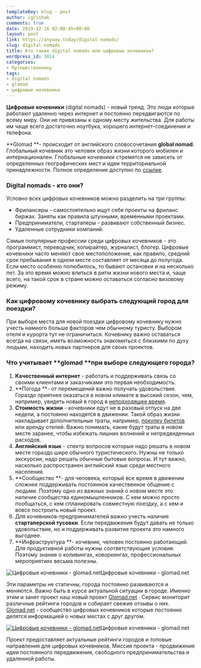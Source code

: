 ```yaml
---
templateKey: blog - post
author: igrishak
comments: true
date: 2019-12-16 02:00:45+00:00
layout: post
link: https://anyway.today/digital-nomads/
slug: digital-nomads
title: Кто такие digital nomads или цифровые кочевники?
wordpress_id: 3814
categories:
- Путешественнику
tags:
- digital nomads
- glomad
- цифровые кочевники
---
```





**Цифровые кочевники** (digital nomads) - новый тренд. Это люди которые работают удаленно через интернет и постоянно передвигаются по всему миру. Они не привязаны к одному месту жительства. Для работы им чаще всего достаточно ноутбука, хорошего интернет-соединения и телефона. 







**Glomad **- происходит от английского словосочетания **global nomad**. Глобальный кочевник это человек образ жизни которого мобилен и интернационален. Глобальные кочевники стремятся не зависеть от определенных географических мест и идеи территориальной принадлежности.  Полное определение доступно по [ссылке](https://www.urbandictionary.com/define.php?term=glomad).







### Digital nomads - кто они?







Условно всех цифровых кочевников можно разделить на три группы: 







  * Фрилансеры - самостоятельно ищут себе проекты на фриланс биржах. Заняты как правила штучными, временными проектами. 
  * Предприниматели, стартаперы - развивают собственный бизнес. 
  * Удаленные сотрудники компаний.






Самые популярные профессии среди цифровых кочевников - это программист, переводчик, копирайтер, журналист, блогер. Цифровые кочевники часто меняют свое местоположение, как правило, средний срок пребывания в одном месте составляет от месяца до полугода. Если место особенно полюбилось, то бывают остановки и на несколько лет. За это время можно влиться в ритм жизни нового места и, чаще всего, на такой срок в стране можно оставаться согласно визовому режиму. 







### Как цифровому кочевнику выбрать следующий город для поездки? 







При выборе места для новой поездки цифровому кочевнику нужно учесть намного больше факторов чем обычному туристу. Выбором отеля и курорта тут не ограничиться. Кочевнику важно оставаться всегда на связи, иметь возможность знакомиться с близкими по духу людьми, находить новых партнеров для своих проектов. 







### Что учитывает **glomad **при выборе следующего города?







  1. **Качественный интернет** - работать и поддерживать связь со своими клиентами и заказчиками это первая необходимость. 
  2. **Погода **- от перемещений важно получать удовольствие. Гораздо приятнее оказаться в новом климате в высокий сезон, чем, например, увидеть новый в город в [неподходящее время](https://anyway.today/sezon-dojdei-v-tailande-pogoda-na-phukete/).
  3. **Стоимость жизни** - кочевники едут не в разовый отпуск на две недели, а постоянно находятся в движении. Такой образ жизни накладывает дополнительные траты, например, [покупку билетов](https://anyway.today/kak-naiti-deshevie-aviabileti/) или аренду отелей. Важно понимать, какие будут траты в новом месте заранее, чтобы избежать лишних волнений и непредвиденных расходов.
  4. **Английский язык** - спектр вопросов которые надо решать в новом месте гораздо шире обычного туристического. Нужны не только экскурсии, надо решать обычные бытовые вопросы. И тут важно, насколько распространен английский язык среди местного населения.
  5. **Сообщество **- для человека, который все время в движении сложнее поддерживать постоянное качественное общение с людьми. Поэтому одно из важных знаний о новом месте это наличие сообщества единомышленников. С кем можно просто пообщаться, с кем спланировать совместную поездку, а с кем и вовсе построить новый проект.
  6. Для кочевников-предпринимателей важно учесть наличие **стартаперской тусовки**. Если передвижения будут давать не только удовольствие, но и поддерживать развитие проекта это намного выгоднее.
  7. **Инфраструктура **- кочевник, человек постоянно работающий. Для продуктивной работы нужны соответствующие условия. Поэтому знание о коливингах, коворкингах, профессиональных мероприятиях весьма полезны.




![Цифровые кочевники - glomad.net](https://anyway.today/wp-content/uploads/2019/12/Glomad-1-1024x576.jpg)Цифровые кочевники - glomad.net





Эти параметры не статичны, города постоянно развиваются и меняются. Важно быть в курсе актуальной ситуации в городе. Именно этим и занят проект наш новый проект [Glomad.net](http://glomad.net) .  Cервис мониторит различные рейтинги городов и собирает свежие отзывы о них. [Glomad.net](http://glomad.net) - сообщество цифровых кочевников которые постоянно делятся информацией о новых местах с друг другом. 





[![Цифровые кочевники - glomad.net](https://anyway.today/wp-content/uploads/2019/12/Glomad-4-1024x583.jpg)](glomad.net)Цифровые кочевники - glomad.net





Проект предоставляет актуальные рейтинги городов и топовые направления для цифровых кочевников. Миссия проекта - продвижение идеи постоянного передвижения, свободного предпринимательства и удаленной работы. 



